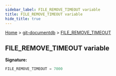 ```yaml
---
sidebar_label: FILE_REMOVE_TIMEOUT variable
title: FILE_REMOVE_TIMEOUT variable
hide_title: true
---
```


[Home](./index.md) &gt; [git-documentdb](./git-documentdb.md) &gt; [FILE\_REMOVE\_TIMEOUT](./git-documentdb.file_remove_timeout.md)

## FILE\_REMOVE\_TIMEOUT variable


<b>Signature:</b>

```typescript
FILE_REMOVE_TIMEOUT = 7000
```
